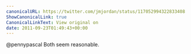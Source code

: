 ```yaml
---
canonicalURL: https://twitter.com/jmjordan/status/117052994322833408
ShowCanonicalLink: true
CanonicalLinkText: View original on
date: 2011-09-23T01:49:43+00:00
---
```

@pennypascal Both seem reasonable.